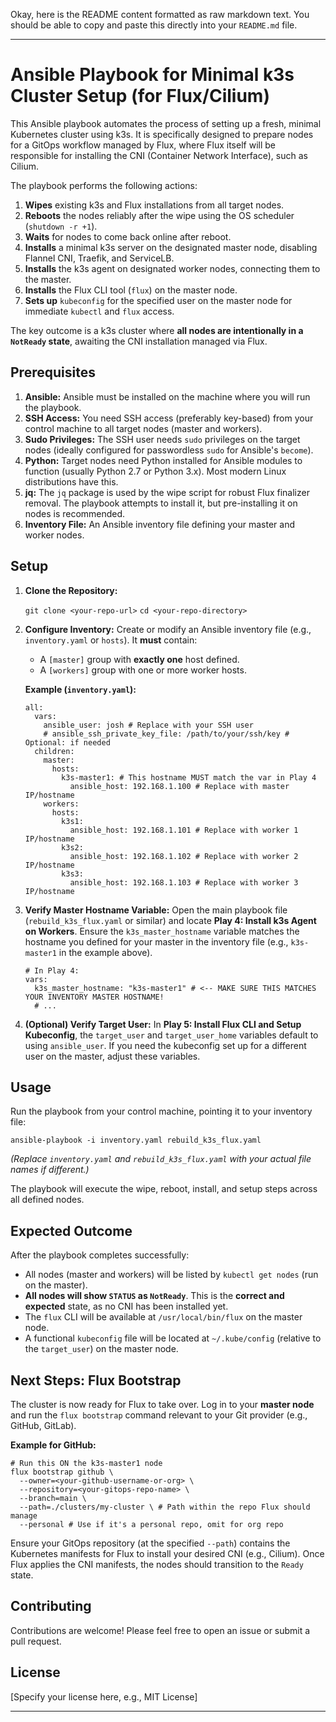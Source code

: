 Okay, here is the README content formatted as raw markdown text. You should be able to copy and paste this directly into your `README.md` file.

---

# Ansible Playbook for Minimal k3s Cluster Setup (for Flux/Cilium)

This Ansible playbook automates the process of setting up a fresh, minimal Kubernetes cluster using k3s. It is specifically designed to prepare nodes for a GitOps workflow managed by Flux, where Flux itself will be responsible for installing the CNI (Container Network Interface), such as Cilium.

The playbook performs the following actions:

1.  **Wipes** existing k3s and Flux installations from all target nodes.
2.  **Reboots** the nodes reliably after the wipe using the OS scheduler (`shutdown -r +1`).
3.  **Waits** for nodes to come back online after reboot.
4.  **Installs** a minimal k3s server on the designated master node, disabling Flannel CNI, Traefik, and ServiceLB.
5.  **Installs** the k3s agent on designated worker nodes, connecting them to the master.
6.  **Installs** the Flux CLI tool (`flux`) on the master node.
7.  **Sets up** `kubeconfig` for the specified user on the master node for immediate `kubectl` and `flux` access.

The key outcome is a k3s cluster where **all nodes are intentionally in a `NotReady` state**, awaiting the CNI installation managed via Flux.

## Prerequisites

1.  **Ansible:** Ansible must be installed on the machine where you will run the playbook.
2.  **SSH Access:** You need SSH access (preferably key-based) from your control machine to all target nodes (master and workers).
3.  **Sudo Privileges:** The SSH user needs `sudo` privileges on the target nodes (ideally configured for passwordless `sudo` for Ansible's `become`).
4.  **Python:** Target nodes need Python installed for Ansible modules to function (usually Python 2.7 or Python 3.x). Most modern Linux distributions have this.
5.  **jq:** The `jq` package is used by the wipe script for robust Flux finalizer removal. The playbook attempts to install it, but pre-installing it on nodes is recommended.
6.  **Inventory File:** An Ansible inventory file defining your master and worker nodes.

## Setup

1.  **Clone the Repository:**

    `git clone <your-repo-url>`
    `cd <your-repo-directory>`

2.  **Configure Inventory:** Create or modify an Ansible inventory file (e.g., `inventory.yaml` or `hosts`). It **must** contain:
    *   A `[master]` group with **exactly one** host defined.
    *   A `[workers]` group with one or more worker hosts.

    **Example (`inventory.yaml`):**

    ```
    all:
      vars:
        ansible_user: josh # Replace with your SSH user
        # ansible_ssh_private_key_file: /path/to/your/ssh/key # Optional: if needed
      children:
        master:
          hosts:
            k3s-master1: # This hostname MUST match the var in Play 4
              ansible_host: 192.168.1.100 # Replace with master IP/hostname
        workers:
          hosts:
            k3s1:
              ansible_host: 192.168.1.101 # Replace with worker 1 IP/hostname
            k3s2:
              ansible_host: 192.168.1.102 # Replace with worker 2 IP/hostname
            k3s3:
              ansible_host: 192.168.1.103 # Replace with worker 3 IP/hostname

    ```

3.  **Verify Master Hostname Variable:** Open the main playbook file (`rebuild_k3s_flux.yaml` or similar) and locate **Play 4: Install k3s Agent on Workers**. Ensure the `k3s_master_hostname` variable matches the hostname you defined for your master in the inventory file (e.g., `k3s-master1` in the example above).

    ```
    # In Play 4:
    vars:
      k3s_master_hostname: "k3s-master1" # <-- MAKE SURE THIS MATCHES YOUR INVENTORY MASTER HOSTNAME!
      # ...

    ```

4.  **(Optional) Verify Target User:** In **Play 5: Install Flux CLI and Setup Kubeconfig**, the `target_user` and `target_user_home` variables default to using `ansible_user`. If you need the kubeconfig set up for a different user on the master, adjust these variables.

## Usage

Run the playbook from your control machine, pointing it to your inventory file:

`ansible-playbook -i inventory.yaml rebuild_k3s_flux.yaml`

*(Replace `inventory.yaml` and `rebuild_k3s_flux.yaml` with your actual file names if different.)*

The playbook will execute the wipe, reboot, install, and setup steps across all defined nodes.

## Expected Outcome

After the playbook completes successfully:

*   All nodes (master and workers) will be listed by `kubectl get nodes` (run on the master).
*   **All nodes will show `STATUS` as `NotReady`**. This is the **correct and expected** state, as no CNI has been installed yet.
*   The `flux` CLI will be available at `/usr/local/bin/flux` on the master node.
*   A functional `kubeconfig` file will be located at `~/.kube/config` (relative to the `target_user`) on the master node.

## Next Steps: Flux Bootstrap

The cluster is now ready for Flux to take over. Log in to your **master node** and run the `flux bootstrap` command relevant to your Git provider (e.g., GitHub, GitLab).

**Example for GitHub:**

```
# Run this ON the k3s-master1 node
flux bootstrap github \
  --owner=<your-github-username-or-org> \
  --repository=<your-gitops-repo-name> \
  --branch=main \
  --path=./clusters/my-cluster \ # Path within the repo Flux should manage
  --personal # Use if it's a personal repo, omit for org repo

```

Ensure your GitOps repository (at the specified `--path`) contains the Kubernetes manifests for Flux to install your desired CNI (e.g., Cilium). Once Flux applies the CNI manifests, the nodes should transition to the `Ready` state.

## Contributing

Contributions are welcome! Please feel free to open an issue or submit a pull request.

## License

[Specify your license here, e.g., MIT License]

---